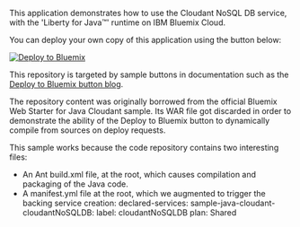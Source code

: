 This application demonstrates how to use the Cloudant NoSQL DB service, with 
the 'Liberty for Java™' runtime on IBM Bluemix Cloud.


You can deploy your own copy of this application using the button below:

[![Deploy to Bluemix](https://bluemix.net/deploy/button.png)](https://bluemix.net/deploy?repository=https://github.com/zesas/FileOrganizer.git)


This repository is targeted by sample buttons in documentation such as
the [Deploy to Bluemix button blog](https://developer.ibm.com/devops-services/2015/02/18/share-code-new-deploy-bluemix-button/).


The repository content was originally borrowed from the official Bluemix Web Starter for Java Cloudant sample.
Its WAR file got discarded in order to demonstrate the ability of the Deploy to Bluemix button 
to dynamically compile from sources on deploy requests.

This sample works because the code repository contains two interesting files:

* An Ant build.xml file, at the root, which causes compilation and packaging of the Java 
   code. 
* A manifest.yml file at the root, which we augmented to trigger the backing service 
   creation:
      declared-services:
        sample-java-cloudant-cloudantNoSQLDB:
          label: cloudantNoSQLDB
          plan: Shared


